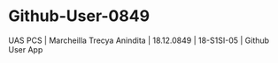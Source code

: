 # Github-User-0849

UAS PCS | Marcheilla Trecya Anindita | 18.12.0849 | 18-S1SI-05 | Github User App
